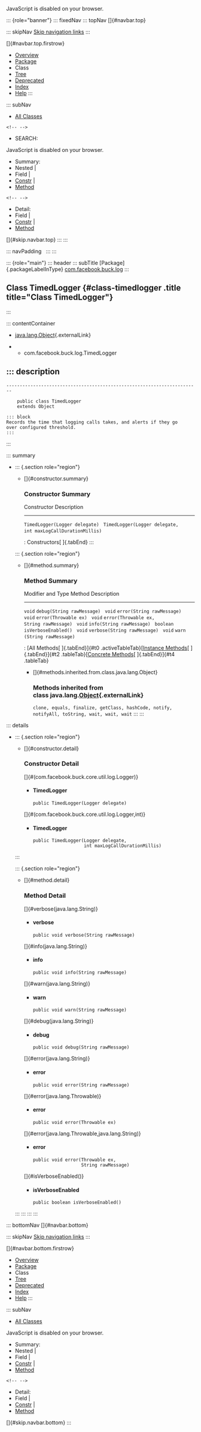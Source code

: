<div>

JavaScript is disabled on your browser.

</div>

::: {role="banner"}
::: fixedNav
::: topNav
[]{#navbar.top}

::: skipNav
[Skip navigation links](#skip.navbar.top "Skip navigation links")
:::

[]{#navbar.top.firstrow}

-   [Overview](../../../../index.html)
-   [Package](package-summary.html)
-   Class
-   [Tree](package-tree.html)
-   [Deprecated](../../../../deprecated-list.html)
-   [Index](../../../../index-all.html)
-   [Help](../../../../help-doc.html)
:::

::: subNav
-   [All Classes](../../../../allclasses.html)

```{=html}
<!-- -->
```
-   SEARCH:

<div>

<div>

JavaScript is disabled on your browser.

</div>

</div>

<div>

-   Summary: 
-   Nested \| 
-   Field \| 
-   [Constr](#constructor.summary) \| 
-   [Method](#method.summary)

```{=html}
<!-- -->
```
-   Detail: 
-   Field \| 
-   [Constr](#constructor.detail) \| 
-   [Method](#method.detail)

</div>

[]{#skip.navbar.top}
:::
:::

::: navPadding
 
:::
:::

::: {role="main"}
::: header
::: subTitle
[Package]{.packageLabelInType} [com.facebook.buck.log](package-summary.html)
:::

## Class TimedLogger {#class-timedlogger .title title="Class TimedLogger"}
:::

::: contentContainer
-   [java.lang.Object](http://docs.oracle.com/javase/7/docs/api/java/lang/Object.html?is-external=true "class or interface in java.lang"){.externalLink}

-   -   com.facebook.buck.log.TimedLogger

::: description
-   

    ------------------------------------------------------------------------

        public class TimedLogger
        extends Object

    ::: block
    Records the time that logging calls takes, and alerts if they go
    over configured threshold.
    :::
:::

::: summary
-   ::: {.section role="region"}
    -   []{#constructor.summary}

        ### Constructor Summary

          Constructor                                                               Description
          ------------------------------------------------------------------------- -------------
          `TimedLogger​(Logger delegate)`                                             
          `TimedLogger​(Logger delegate,            int maxLogCallDurationMillis)`    

          : Constructors[ ]{.tabEnd}
    :::

    ::: {.section role="region"}
    -   []{#method.summary}

        ### Method Summary

          Modifier and Type   Method                                          Description
          ------------------- ----------------------------------------------- -------------
          `void`              `debug​(String rawMessage)`                       
          `void`              `error​(String rawMessage)`                       
          `void`              `error​(Throwable ex)`                            
          `void`              `error​(Throwable ex,      String rawMessage)`    
          `void`              `info​(String rawMessage)`                        
          `boolean`           `isVerboseEnabled()`                             
          `void`              `verbose​(String rawMessage)`                     
          `void`              `warn​(String rawMessage)`                        

          : [All Methods[ ]{.tabEnd}]{#t0 .activeTableTab}[[Instance
          Methods](javascript:show(2);)[ ]{.tabEnd}]{#t2
          .tableTab}[[Concrete
          Methods](javascript:show(8);)[ ]{.tabEnd}]{#t4 .tableTab}

        -   []{#methods.inherited.from.class.java.lang.Object}

            ### Methods inherited from class java.lang.[Object](http://docs.oracle.com/javase/7/docs/api/java/lang/Object.html?is-external=true "class or interface in java.lang"){.externalLink}

            `clone, equals, finalize, getClass, hashCode, notify, notifyAll, toString, wait, wait, wait`
    :::
:::

::: details
-   ::: {.section role="region"}
    -   []{#constructor.detail}

        ### Constructor Detail

        []{#<init>(com.facebook.buck.core.util.log.Logger)}

        -   #### TimedLogger

                public TimedLogger​(Logger delegate)

        []{#<init>(com.facebook.buck.core.util.log.Logger,int)}

        -   #### TimedLogger

                public TimedLogger​(Logger delegate,
                                   int maxLogCallDurationMillis)
    :::

    ::: {.section role="region"}
    -   []{#method.detail}

        ### Method Detail

        []{#verbose(java.lang.String)}

        -   #### verbose

            ``` methodSignature
            public void verbose​(String rawMessage)
            ```

        []{#info(java.lang.String)}

        -   #### info

            ``` methodSignature
            public void info​(String rawMessage)
            ```

        []{#warn(java.lang.String)}

        -   #### warn

            ``` methodSignature
            public void warn​(String rawMessage)
            ```

        []{#debug(java.lang.String)}

        -   #### debug

            ``` methodSignature
            public void debug​(String rawMessage)
            ```

        []{#error(java.lang.String)}

        -   #### error

            ``` methodSignature
            public void error​(String rawMessage)
            ```

        []{#error(java.lang.Throwable)}

        -   #### error

            ``` methodSignature
            public void error​(Throwable ex)
            ```

        []{#error(java.lang.Throwable,java.lang.String)}

        -   #### error

            ``` methodSignature
            public void error​(Throwable ex,
                              String rawMessage)
            ```

        []{#isVerboseEnabled()}

        -   #### isVerboseEnabled

            ``` methodSignature
            public boolean isVerboseEnabled()
            ```
    :::
:::
:::
:::

::: bottomNav
[]{#navbar.bottom}

::: skipNav
[Skip navigation links](#skip.navbar.bottom "Skip navigation links")
:::

[]{#navbar.bottom.firstrow}

-   [Overview](../../../../index.html)
-   [Package](package-summary.html)
-   Class
-   [Tree](package-tree.html)
-   [Deprecated](../../../../deprecated-list.html)
-   [Index](../../../../index-all.html)
-   [Help](../../../../help-doc.html)
:::

::: subNav
-   [All Classes](../../../../allclasses.html)

<div>

<div>

JavaScript is disabled on your browser.

</div>

</div>

<div>

-   Summary: 
-   Nested \| 
-   Field \| 
-   [Constr](#constructor.summary) \| 
-   [Method](#method.summary)

```{=html}
<!-- -->
```
-   Detail: 
-   Field \| 
-   [Constr](#constructor.detail) \| 
-   [Method](#method.detail)

</div>

[]{#skip.navbar.bottom}
:::
